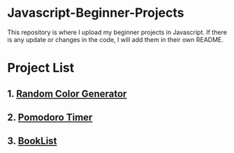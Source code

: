 # Javascript-Beginner-Projects
This repository is where I upload my beginner projects in Javascript. If there is any update or changes in the code, I will add them in their own README.

<h1> Project List </h1>

<h2> 1. <a href="https://github.com/Denz001/Random-Color-Generator">Random Color Generator</a>
<h2> 2. <a href="https://github.com/Denz001/Pomodoro-Timer">Pomodoro Timer</a>
<h2> 3. <a href="https://github.com/Denz001/BookList">BookList</a>
